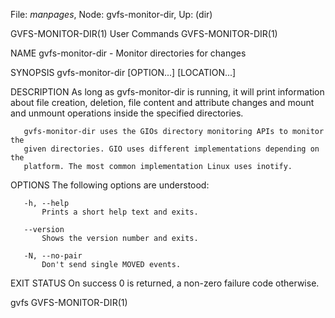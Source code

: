 File: *manpages*,  Node: gvfs-monitor-dir,  Up: (dir)

GVFS-MONITOR-DIR(1)              User Commands             GVFS-MONITOR-DIR(1)



NAME
       gvfs-monitor-dir - Monitor directories for changes

SYNOPSIS
       gvfs-monitor-dir [OPTION...] [LOCATION...]

DESCRIPTION
       As long as gvfs-monitor-dir is running, it will print information about
       file creation, deletion, file content and attribute changes and mount
       and unmount operations inside the specified directories.

       gvfs-monitor-dir uses the GIOs directory monitoring APIs to monitor the
       given directories. GIO uses different implementations depending on the
       platform. The most common implementation Linux uses inotify.

OPTIONS
       The following options are understood:

       -h, --help
           Prints a short help text and exits.

       --version
           Shows the version number and exits.

       -N, --no-pair
           Don't send single MOVED events.

EXIT STATUS
       On success 0 is returned, a non-zero failure code otherwise.



gvfs                                                       GVFS-MONITOR-DIR(1)
